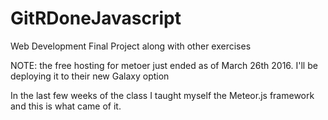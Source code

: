 # GitRDoneJavascript
Web Development Final Project along with other exercises

NOTE: the free hosting for metoer just ended as of March 26th 2016. I'll be deploying it to their new Galaxy option

In the last few weeks of the class I taught myself the Meteor.js framework and this is what came of it.

